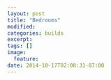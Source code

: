 ```yaml
---
layout: post
title: "Bedrooms"
modified:
categories: builds
excerpt:
tags: []
image:
  feature:
date: 2014-10-17T02:08:31-07:00
---
```



